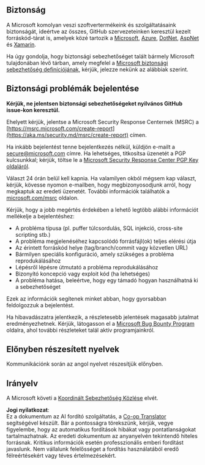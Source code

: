 <!--
CO_OP_TRANSLATOR_METADATA:
{
  "original_hash": "57f14126c1c6add76b3aef3844dfe4e3",
  "translation_date": "2025-07-16T15:43:14+00:00",
  "source_file": "SECURITY.md",
  "language_code": "hu"
}
-->
## Biztonság

A Microsoft komolyan veszi szoftvertermékeink és szolgáltatásaink biztonságát, ideértve az összes, GitHub szervezeteinken keresztül kezelt forráskód-tárat is, amelyek közé tartozik a [Microsoft](https://github.com/Microsoft), [Azure](https://github.com/Azure), [DotNet](https://github.com/dotnet), [AspNet](https://github.com/aspnet) és [Xamarin](https://github.com/xamarin).

Ha úgy gondolja, hogy biztonsági sebezhetőséget talált bármely Microsoft tulajdonában lévő tárban, amely megfelel a [Microsoft biztonsági sebezhetőség definíciójának](https://aka.ms/security.md/definition), kérjük, jelezze nekünk az alábbiak szerint.

## Biztonsági problémák bejelentése

**Kérjük, ne jelentsen biztonsági sebezhetőségeket nyilvános GitHub issue-kon keresztül.**

Ehelyett kérjük, jelentse a Microsoft Security Response Centernek (MSRC) a [https://msrc.microsoft.com/create-report](https://aka.ms/security.md/msrc/create-report) címen.

Ha inkább bejelentést tenne bejelentkezés nélkül, küldjön e-mailt a [secure@microsoft.com](mailto:secure@microsoft.com) címre. Ha lehetséges, titkosítsa üzenetét a PGP kulcsunkkal; kérjük, töltse le a [Microsoft Security Response Center PGP Key oldaláról](https://aka.ms/security.md/msrc/pgp).

Választ 24 órán belül kell kapnia. Ha valamilyen okból mégsem kap választ, kérjük, kövesse nyomon e-mailben, hogy megbizonyosodjunk arról, hogy megkaptuk az eredeti üzenetét. További információk találhatók a [microsoft.com/msrc](https://www.microsoft.com/msrc) oldalon.

Kérjük, hogy a jobb megértés érdekében a lehető legtöbb alábbi információt mellékelje a bejelentéshez:

  * A probléma típusa (pl. puffer túlcsordulás, SQL injekció, cross-site scripting stb.)
  * A probléma megjelenéséhez kapcsolódó forrásfájl(ok) teljes elérési útja
  * Az érintett forráskód helye (tag/branch/commit vagy közvetlen URL)
  * Bármilyen speciális konfiguráció, amely szükséges a probléma reprodukálásához
  * Lépésről lépésre útmutató a probléma reprodukálásához
  * Bizonyító koncepció vagy exploit kód (ha lehetséges)
  * A probléma hatása, beleértve, hogy egy támadó hogyan használhatná ki a sebezhetőséget

Ezek az információk segítenek minket abban, hogy gyorsabban feldolgozzuk a bejelentést.

Ha hibavadászatra jelentkezik, a részletesebb jelentések magasabb jutalmat eredményezhetnek. Kérjük, látogasson el a [Microsoft Bug Bounty Program](https://aka.ms/security.md/msrc/bounty) oldalra, ahol további részleteket talál aktív programjainkról.

## Előnyben részesített nyelvek

Kommunikációnk során az angol nyelvet részesítjük előnyben.

## Irányelv

A Microsoft követi a [Koordinált Sebezhetőség Közlése](https://aka.ms/security.md/cvd) elvét.

**Jogi nyilatkozat**:  
Ez a dokumentum az AI fordító szolgáltatás, a [Co-op Translator](https://github.com/Azure/co-op-translator) segítségével készült. Bár a pontosságra törekszünk, kérjük, vegye figyelembe, hogy az automatikus fordítások hibákat vagy pontatlanságokat tartalmazhatnak. Az eredeti dokumentum az anyanyelvén tekintendő hiteles forrásnak. Kritikus információk esetén professzionális emberi fordítást javaslunk. Nem vállalunk felelősséget a fordítás használatából eredő félreértésekért vagy téves értelmezésekért.